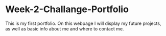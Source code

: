 # Week-2-Challange-Portfolio

This is my first portfolio. On this webpage I will display my future projects, as well as basic info about me and where to contact me. 
